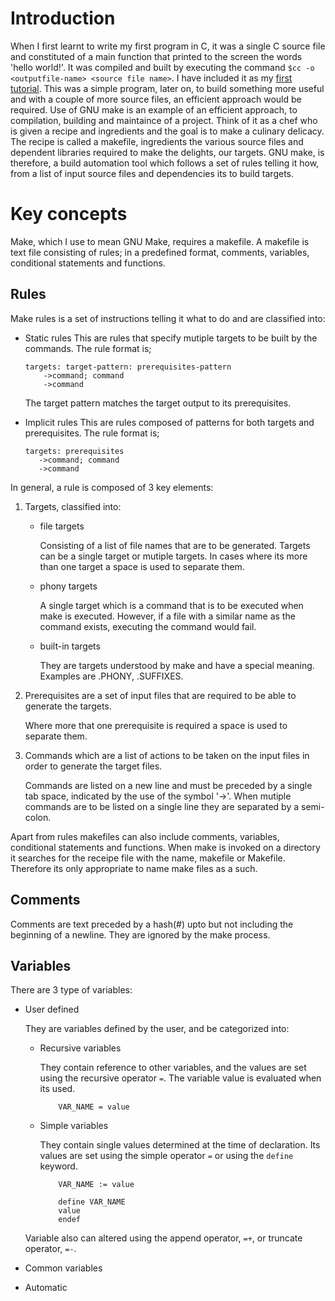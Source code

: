 # Introduction
When I first learnt to write my first program in C, it was a single C source file and constituted of a main function that printed to the screen the words 'hello world!'. It was compiled and built by executing the command `$cc -o <outputfile-name> <source file name>`. I have included it as my [first tutorial](tutorial0/hello_world.c).
This was a simple program, later on, to build something more useful and with a couple of more source files, an efficient approach would be required. 
Use of GNU make is an example of an efficient approach, to compilation, building and maintaince of a project. Think of it as a chef who is given a recipe and ingredients and the goal is to make a culinary delicacy. The recipe is called a makefile, ingredients the various source files and dependent libraries required to make the delights, our targets.
GNU make, is therefore, a build automation tool which follows a set of rules telling it how, from a list of input source files and dependencies its to build targets.

# Key concepts

Make, which I use to mean GNU Make, requires a makefile. 
A makefile is text file consisting of rules; in a predefined format, comments, variables, conditional statements and functions.

## Rules
Make rules is a set of instructions telling it what to do and are classified into:

* Static rules
    This are rules that specify mutiple targets to be built by the commands. The rule format is;
    ```
    targets: target-pattern: prerequisites-pattern
        ->command; command
        ->command
    ```
    The target pattern matches the target output to its prerequisites.

* Implicit rules
    This are rules composed of patterns for both targets and prerequisites. The rule format is;
    ```
    targets: prerequisites
       ->command; command
       ->command
    ```

In general, a rule is composed of 3 key elements:

1. Targets, classified into:

    * file targets

        Consisting of a list of file names that are to be generated.
        Targets can be a single target or mutiple targets. In cases where its more than one target a space is used to separate them.

    * phony targets

        A single target which is a command that is to be executed when make is executed. However, if a file with a similar name as the command exists, executing the command would fail.

    * built-in targets

        They are targets understood by make and have a special meaning. Examples are .PHONY, .SUFFIXES.

2. Prerequisites are a set of input files that are required to be able to generate the targets.

    Where more that one prerequisite is required a space is used to separate them.

3. Commands which are a list of actions to be taken on the input files in order to generate the target files.

    Commands are listed on a new line and must be preceded by a single tab space, indicated by the use of the symbol '->'. When mutiple commands are to be listed on a single line they are separated by a semi-colon.

Apart from rules makefiles can also include comments, variables, conditional statements and functions.
When make is invoked on a directory it searches for the receipe file with the name, makefile or Makefile. Therefore its only appropriate to name make files as a such.

## Comments

Comments are text preceded by a hash(#) upto but not including the beginning of a newline. They are ignored by the make process.

## Variables

There are 3 type of variables:

* User defined

	They are variables defined by the user, and be categorized into:
	
	* Recursive variables
	
		They contain reference to other variables, and the values are set using the recursive operator `=`. The variable value is evaluated when its used.
		```
			VAR_NAME = value
		```
		
	* Simple variables
	
		They contain single values determined at the time of declaration. Its values are set using the simple operator `=` or using the `define` keyword.
		```
			VAR_NAME := value
			
			define VAR_NAME
			value
			endef
		```
	Variable also can altered using the append operator, `=+`, or truncate operator, `=-`. 

* Common variables

* Automatic

	
	